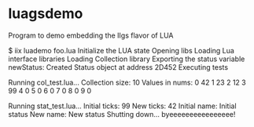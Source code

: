 # luagsdemo
Program to demo embedding the IIgs flavor of LUA

$ iix luademo foo.lua
Initialize the LUA state
Opening libs
Loading Lua interface libraries
Loading Collection library
Exporting the status variable
newStatus: Created Status object at address 2D452
Executing tests

Running col_test.lua...
Collection size:        10
Values in nums:
0               42
1               23
2               12
3               99
4               0
5               0
6               0
7               0
8               0
9               0

Running stat_test.lua...
Initial ticks:  99
New ticks:      42
Initial name:   Initial status
New name:       New status
Shutting down... byeeeeeeeeeeeeeeee!

